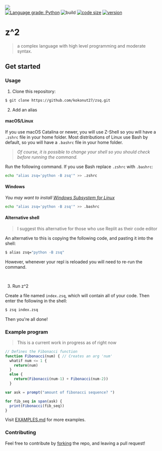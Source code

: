 [<img src="https://github.com/kokonut27/zsq/blob/main/docs/media/temp_logo.jpeg"/>](https://github.com/kokonut27/zsq)
<br>
[![Language grade: Python](https://img.shields.io/lgtm/grade/python/g/kokonut27/zsq.svg?logo=lgtm&logoWidth=18)](https://lgtm.com/projects/g/kokonut27/zsq/context:python)
![build](https://github.com/kokonut27/zsq/actions/workflows/format.yml/badge.svg)
[![code size](https://img.shields.io/github/languages/code-size/kokonut27/zsq)](https://github.com/kokonut27/zsq)
[![version](https://img.shields.io/badge/version-0.1.4-orange)](https://github.com/kokonut27/zsq/releases)

# z^2
> a complex language with high level programming and moderate syntax.

## Get started
### Usage
1. Clone this repository: 
```zsh
$ git clone https://github.com/kokonut27/zsq.git
```

2. Add an alias

#### macOS/Linux
If you use macOS Catalina or newer, you will use Z-Shell so you will have a `.zshrc` file in your home folder. Most distributions of Linux use Bash by default, so you will have a `.bashrc` file in your home folder. 
> *Of course, it is possible to change your shell so you should check before running the command.*

Run the following command. If you use Bash replace `.zshrc` with `.bashrc`:
```zsh
echo "alias zsq='python -B zsq'" >> .zshrc
```

#### Windows
*You may want to install [Windows Subsystem for Linux](https://docs.microsoft.com/en-us/windows/wsl/install)*

```zsh
echo "alias zsq='python -B zsq'" >> .bashrc
```

#### Alternative shell
> I suggest this alternative for those who use Replit as their code editor

An alternative to this is copying the following code, and pasting it into the shell:
```zsh
$ alias zsq="python -B zsq"
```
However, whenever your repl is reloaded you will need to re-run the command.

<br>

3. Run z^2

Create a file named `index.zsq`, which will contain all of your code. Then enter the following in the shell:
```zsh
$ zsq index.zsq
```
Then you're all done!

### Example program
> This is a current work in progress as of right now

```js
// Defines the Fibonacci function
function Fibonacci(num) { // Creates an arg 'num'
  whatif num <= 1 {
    return(num)
  }
  else {
    return(Fibonacci(num-1) + Fibonacci(num-2))
  }

var ask = prompt("amount of fibonacci sequence? ")

for fib_seq in span(ask) {
  print(Fibonacci(fib_seq))
}
```

Visit [EXAMPLES.md](https://github.com/kokonut27/zsq/tree/main/examples) for more examples.

### Contributing
Feel free to contribute by [forking](https://github.com/kokonut27/zsq/network/members) the repo, and leaving a pull request!
